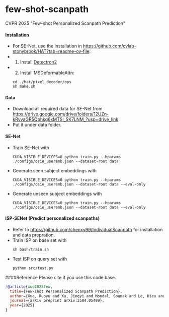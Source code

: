 # few-shot-scanpath

CVPR 2025 "Few-shot Personalized Scanpath Prediction"

#### Installation
 - For SE-Net, use the installation in https://github.com/cvlab-stonybrook/HAT?tab=readme-ov-file:
 - 1) Install [Detectron2](https://github.com/facebookresearch/detectron2)
 - 2) Install MSDeformableAttn:
   ```
   cd ./hat/pixel_decoder/ops
   sh make.sh
   ```
#### Data
- Download all required data for SE-Net from https://drive.google.com/drive/folders/12UZn-kRvvaGR5Qbhkg6xMTSl_SK7LNM_?usp=drive_link
- Put it under data folder.
 
#### SE-Net
- Train SE-Net with
    ```
    CUDA_VISIBLE_DEVICES=0 python train.py --hparams ./configs/osie_useremb.json --dataset-root data
    ```
- Generate seen subject embeddings with
    ```
    CUDA_VISIBLE_DEVICES=0 python train.py --hparams ./configs/osie_useremb.json --dataset-root data --eval-only
    ```
- Generate unseen subject embeddings with
    ```
    CUDA_VISIBLE_DEVICES=0 python train.py --hparams ./configs/osie_useremb.json --dataset-root data --eval-only
    ```

#### ISP-SENet (Predict personalized scanpaths)
 - Refer to https://github.com/chenxy99/IndividualScanpath for installation and data prepration.
 - Train ISP on base set with
    ```
    sh bash/train.sh
    ```
  - Test ISP on query set with
    ```
    python src/test.py
    ```

####Reference
Please cite if you use this code base.

```bibtex
}@article{xue2025few,
  title={Few-shot Personalized Scanpath Prediction},
  author={Xue, Ruoyu and Xu, Jingyi and Mondal, Sounak and Le, Hieu and Zelinsky, Gregory and Hoai, Minh and Samaras, Dimitris},
  journal={arXiv preprint arXiv:2504.05499},
  year={2025}
}

```
